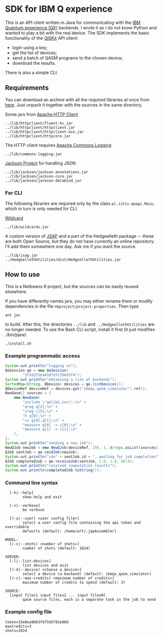 # SDK for IBM Q experience

This is an API client written in Java for communicating with the [IBM Quantum experience (QX)](https://quantumexperience.ng.bluemix.net/)
backends. I wrote it as I do not know Python and wanted to play a bit with the real device.
The SDK implements the basic functionality of the [QISKit](https://github.com/QISKit/qiskit-sdk-py)
API client:

* login using a key;
* get the list of devices;
* send a batch of QASM programs to the chosen device;
* download the results.

There is also a simple CLI.

## Requirements

You can download an archive with all the required libraries at once from
[here](https://drive.google.com/open?id=0B_xKqtw0Rr_MWHFhM0I5MkZXOW8).
Just unpack it together with the sources in the same directory.

Some jars from [Apache HTTP Client](https://hc.apache.org/httpcomponents-client-ga/)
```
../lib/httpclient/fluent-hc.jar
../lib/httpclient/httpclient.jar
../lib/httpclient/httpclient-win.jar
../lib/httpclient/httpcore.jar
```
The HTTP client requires [Apache Commons Logging](https://commons.apache.org/proper/commons-logging/)
```
../lib/commons-logging.jar
```

[Jackson Project](https://github.com/FasterXML/jackson) for handling JSON
```
../lib/jackson/jackson-annotations.jar
../lib/jackson/jackson-core.jar
../lib/jackson/jackson-databind.jar
```

### For CLI

The following libraries are required only by the class `pl.iitis.qeapi.Main`, which in turn is only needed for CLI.

[Wildcard](https://github.com/EsotericSoftware/wildcard)
```
../lib/wildcards.jar
```

A custom version of [JSAP](http://www.martiansoftware.com/jsap/) and a part
of the Hedgeelleth package -- these are both Open Source, but
they do not have currently an online repository.
I'll add them somewhere one day. Ask me if you want the source.
```
../lib/jsap.jar
../HedgeellethUtilities/dist/HedgeellethUtilities.jar
```

## How to use

This is a Netbeans 8 project, but the sources can be easily reused
elsewhere.

If you have differently names jars, you may either rename them or modify dependencies in the file `nbproject/project.properties`. Then type
```
ant jar
```
to build. After this, the directories `../lib` and `../HedgeellethUtilities` are no longer needed. To use the Bash CLI script, install it first (it just modifies ./bin/jqea):
```
./install.sh
```

### Example programmatic access

```java
System.out.println("logging in");
QeSession qe = new QeSession(
        "3f5d253ea43dfd7c356d3f4");
System.out.println("obtaining a list of backends");
SortedMap<String, QDevice> devices = qe.listDevices();
QDeviceRef deviceRef = devices.get("ibmqx_qasm_simulator").ref();
NewQasm[] sources = {
    new NewQasm(
        "include \"qelib1.inc\";\n" +
        "qreg q[2];\n" +
        "creg c[5];\n" +
        "h q[0];\n" +
        "cx q[0],q[1];\n" +
        "measure q[0] -> c[0];\n" +
        "measure q[1] -> c[1];\n"
    ),
};
System.out.println("sending a new job");
NewQJob newJob = new NewQJob(deviceRef, 256, 1, Arrays.asList(sources));
QJob sentJob = qe.sendJob(newJob);
System.out.println("id=" + sentJob.id + ", waiting for job completion");
QJob completedJob = qe.receiveJob(sentJob, 1.0, 1.0, 60.0);
System.out.println("received computation results");
System.out.println(completedJob.toString());
```

### Command line syntax

```
  [-h|--help]
        show help and exit

  [-v|--verbose]
        be verbose

  [(-u|--user) <user config file>]
        select a user config file containing the api token and overridable
        defaults (default: /home/art/.jqeAssembler)

MODEL:
  [(-s|--shots) <number of shots>]
        number of shots (default: 1024)

SERVER:
  [-l|--list-devices]
        list devices and exit
  [(-d|--device) <choose a device>]
        select a device (a backend) (default: ibmqx_qasm_simulator)
  [(-c|--max-credits) <maximum number of credits>]
        maximum number of credits to spend (default: 3)

SOURCE:
  [input files1 input files2 ... input filesN]
        qasm source files, each is a separate task in the job to send
```

### Example config file

```
token=33e8ea9683f6f5d5f81e069
maxCredits=3
shots=1024
```

